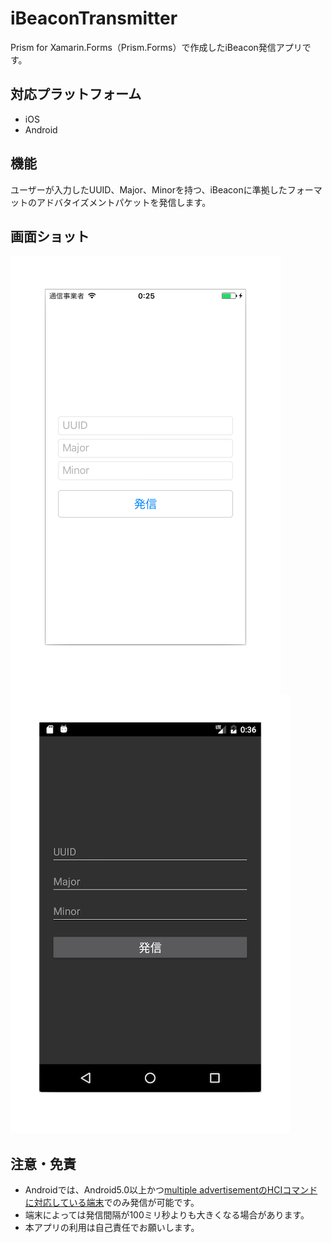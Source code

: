 # iBeaconTransmitter

Prism for Xamarin.Forms（Prism.Forms）で作成したiBeacon発信アプリです。

## 対応プラットフォーム
- iOS
- Android

## 機能
ユーザーが入力したUUID、Major、Minorを持つ、iBeaconに準拠したフォーマットのアドバタイズメントパケットを発信します。

## 画面ショット
<img src="ScreenShot/ScreenShot_iOS.png" align="left"/> <img src="ScreenShot/ScreenShot_Android.png" />
<br clear="all">

## 注意・免責
- Androidでは、Android5.0以上かつ[multiple advertisementのHCIコマンドに対応している端末](https://github.com/xamarin/Monkey.Robotics)でのみ発信が可能です。
- 端末によっては発信間隔が100ミリ秒よりも大きくなる場合があります。
- 本アプリの利用は自己責任でお願いします。
